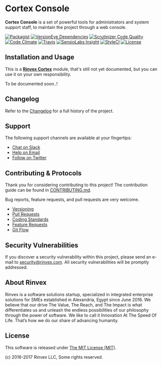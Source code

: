 # Cortex Console

**Cortex Console** is a set of powerful tools for administrators and system support staff, to maintain the project through a web console.

[![Packagist](https://img.shields.io/packagist/v/cortex/console.svg?label=Packagist&style=flat-square)](https://packagist.org/packages/cortex/console)
[![VersionEye Dependencies](https://img.shields.io/versioneye/d/php/cortex:console.svg?label=Dependencies&style=flat-square)](https://www.versioneye.com/php/cortex:console/)
[![Scrutinizer Code Quality](https://img.shields.io/scrutinizer/g/cortex/console.svg?label=Scrutinizer&style=flat-square)](https://scrutinizer-ci.com/g/cortex/console/)
[![Code Climate](https://img.shields.io/codeclimate/github/cortex/console.svg?label=CodeClimate&style=flat-square)](https://codeclimate.com/github/cortex/console)
[![Travis](https://img.shields.io/travis/cortex/console.svg?label=TravisCI&style=flat-square)](https://travis-ci.org/cortex/console)
[![SensioLabs Insight](https://img.shields.io/sensiolabs/i/746e5965-90c3-4eec-aa57-c340f79bc78f.svg?label=SensioLabs&style=flat-square)](https://insight.sensiolabs.com/projects/746e5965-90c3-4eec-aa57-c340f79bc78f)
[![StyleCI](https://styleci.io/repos/93621137/shield)](https://styleci.io/repos/93621137)
[![License](https://img.shields.io/packagist/l/cortex/console.svg?label=License&style=flat-square)](https://github.com/cortex/console/blob/develop/LICENSE)


## Installation and Usage

This is a **[Rinvex Cortex](https://github.com/rinvex/cortex)** module, that's still not yet documented, but you can use it on your own responsibility.

To be documented soon..!


## Changelog

Refer to the [Changelog](CHANGELOG.md) for a full history of the project.


## Support

The following support channels are available at your fingertips:

- [Chat on Slack](http://chat.rinvex.com)
- [Help on Email](mailto:help@rinvex.com)
- [Follow on Twitter](https://twitter.com/rinvex)


## Contributing & Protocols

Thank you for considering contributing to this project! The contribution guide can be found in [CONTRIBUTING.md](CONTRIBUTING.md).

Bug reports, feature requests, and pull requests are very welcome.

- [Versioning](CONTRIBUTING.md#versioning)
- [Pull Requests](CONTRIBUTING.md#pull-requests)
- [Coding Standards](CONTRIBUTING.md#coding-standards)
- [Feature Requests](CONTRIBUTING.md#feature-requests)
- [Git Flow](CONTRIBUTING.md#git-flow)


## Security Vulnerabilities

If you discover a security vulnerability within this project, please send an e-mail to [security@rinvex.com](security@rinvex.com). All security vulnerabilities will be promptly addressed.


## About Rinvex

Rinvex is a software solutions startup, specialized in integrated enterprise solutions for SMEs established in Alexandria, Egypt since June 2016. We believe that our drive The Value, The Reach, and The Impact is what differentiates us and unleash the endless possibilities of our philosophy through the power of software. We like to call it Innovation At The Speed Of Life. That’s how we do our share of advancing humanity.


## License

This software is released under [The MIT License (MIT)](LICENSE).

(c) 2016-2017 Rinvex LLC, Some rights reserved.
